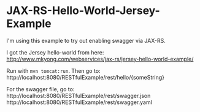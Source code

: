 # JAX-RS-Hello-World-Jersey-Example

I'm using this example to try out enabling swagger via JAX-RS.

I got the Jersey hello-world from here:
http://www.mkyong.com/webservices/jax-rs/jersey-hello-world-example/

Run with ```mvn tomcat:run```. Then go to:
http://localhost:8080/RESTfulExample/rest/hello/{someString}

For the swagger file, go to:
http://localhost:8080/RESTfulExample/rest/swagger.json
http://localhost:8080/RESTfulExample/rest/swagger.yaml
